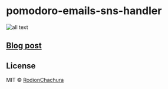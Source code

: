 # pomodoro-emails-sns-handler

>

![all text](https://cdn-images-1.medium.com/max/800/1*-Ep6APdMkZYHMHxBqdUZBw.png)

## [Blog post](https://geekrodion.com/blog/ses-bounces)

## License

MIT © [RodionChachura](https://geekrodion.com)

